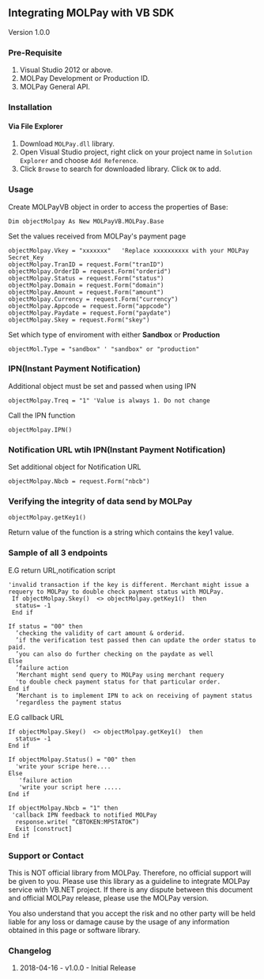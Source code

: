 ## Integrating MOLPay with VB SDK
Version 1.0.0

### Pre-Requisite
1. Visual Studio 2012 or above.
2. MOLPay Development or Production ID.
3. MOLPay General API.

### Installation
#### Via File Explorer
1. Download `MOLPay.dll` library.
2. Open Visual Studio project, right click on your project name in `Solution Explorer` and choose `Add Reference`.
3. Click `Browse` to search for downloaded library. Click `OK` to add.

### Usage
Create MOLPayVB object in order to access the properties of Base: 

```VB.Net
Dim objectMolpay As New MOLPayVB.MOLPay.Base
```
Set the values received from MOLPay's payment page 
```VB.Net
objectMolpay.Vkey = "xxxxxxx"   'Replace ​xxxxxxxxxx with your MOLPay Secret_Key
objectMolpay.TranID = request.Form("tranID")
objectMolpay.OrderID = request.Form("orderid")
objectMolpay.Status = request.Form("status")
objectMolpay.Domain = request.Form("domain") 
objectMolpay.Amount = request.Form("amount")
objectMolpay.Currency = request.Form("currency")
objectMolpay.Appcode = request.Form("appcode")
objectMolpay.Paydate = request.Form("paydate")
objectMolpay.Skey = request.Form("skey")
```
Set which type of enviroment with either **Sandbox** or **Production**
```VB.Net
objectMol.Type = "sandbox" ' "sandbox" or "production"
```
### IPN(Instant Payment Notification)
Additional object must be set and passed when using IPN
```VB.Net
objectMolpay.Treq = "1" 'Value is always 1. Do not change
```
Call the IPN function
```VB.Net
objectMolpay.IPN()
```
### Notification URL wtih IPN(Instant Payment Notification)
Set additional object for Notification URL 
```VB.Net
objectMolpay.Nbcb = request.Form("nbcb")  
```
### Verifying the integrity of data send by MOLPay
```VB.Net
objectMolpay.getKey1() 
```
Return value of the function is a string which contains the key1 value.

### Sample of all 3 endpoints
E.G return URL,notification script

```VB.Net
'invalid transaction if the key is different. Merchant might issue a requery to MOLPay to double check payment status with MOLPay. 
 If objectMolpay.Skey()  <> objectMolpay.getKey1()  then   
  status= -1
 End if 
 
If status = "00" then  
  ’checking the validity of cart amount & orderid.  
  ’if the verification test passed then can update the order status to paid. 
  ’you can also do further checking on the paydate as well 
Else
  ’failure action  
  ’Merchant might send query to MOLPay using merchant requery  
  'to double check payment status for that particular order. 
End if 
  ’Merchant is to implement IPN to ack on receiving of payment status 
  ’regardless the payment status
```
E.G callback URL
```VB.Net
If objectMolpay.Skey()  <> objectMolpay.getKey1()  then   
  status= -1
End if 
 
If objectMolpay.Status() = "00" then  
  'write your scripe here.... 
Else
   'failure action   
   'write your script here ..... 
End if

If objectMolpay.Nbcb = "1" then
 'callback IPN feedback to notified MOLPay 
  response.write( “CBTOKEN:MPSTATOK”)
  Exit [construct]
End if 
```

### Support or Contact
This is NOT official library from MOLPay. Therefore, no official support will be given to you. Please use this library as a guideline to integrate MOLPay service with VB.NET project. If there is any dispute between this document and official MOLPay release, please use the MOLPay version. 

You also understand that you accept the risk and no other party will be held liable for any loss or damage cause by the usage of any information obtained in this page or software library.

### Changelog
1. 2018-04-16 - v1.0.0 - Initial Release

